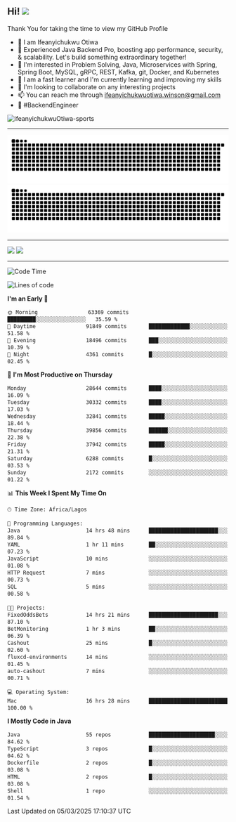 <!-- BLOG-POST-LIST:START --><!-- BLOG-POST-LIST:END -->

## Hi! <img src="https://media.giphy.com/media/hvRJCLFzcasrR4ia7z/giphy.gif" width="4%"> 

Thank You for taking the time to view my GitHub Profile

- 👋 I am Ifeanyichukwu Otiwa
- 🚀 Experienced Java Backend Pro, boosting app performance, security, & scalability. Let's build something extraordinary together!
- 👀 I'm interested in Problem Solving, Java, Microservices with Spring, Spring Boot, MySQL, gRPC, REST, Kafka, git, Docker, and Kubernetes
- 🌱 I am a fast learner and I'm currently learning and improving my skills
- 💞️ I'm looking to collaborate on any interesting projects
- 📫 You can reach me through ifeanyichukwuotiwa.winson@gmail.com
- 🚀 #BackendEngineer

<p align="left" marginTop="10px"> <img src="https://komarev.com/ghpvc/?username=ifeanyichukwuOtiwa-sports&label=Profile%20views&color=0e75b6&style=for-the-badge" alt="ifeanyichukwuOtiwa-sports" /> </p>

***

<!--🐍📈SNAKEGRAPH / 🌐WEBSITE: https://github.com/Platane/snk -->
![github contribution grid snake animation](https://raw.githubusercontent.com/ifeanyichukwuOtiwa-sports/ifeanyichukwuOtiwa-sports/output/github-contribution-grid-snake-dark.svg#gh-dark-mode-only)![github contribution grid snake animation](https://raw.githubusercontent.com/ifeanyichukwuOtiwa-sports/ifeanyichukwuOtiwa-sports/output/github-contribution-grid-snake.svg#gh-light-mode-only)

***

<p float="left">
  <img float="left" src="https://github-readme-stats.vercel.app/api?username=ifeanyichukwuOtiwa-sports&count_private=true&include_all_commits=true&theme=react&show_icons=true" />
  <img float="right" src="https://github-readme-stats.vercel.app/api/top-langs/?username=ifeanyichukwuOtiwa-sports&layout=compact&show_icons=true&theme=react" /> 
</p>

***



<!--START_SECTION:waka-->
![Code Time](http://img.shields.io/badge/Code%20Time-3%2C515%20hrs%2039%20mins-blue)

![Lines of code](https://img.shields.io/badge/From%20Hello%20World%20I%27ve%20Written-44.6%20million%20lines%20of%20code-blue)

**I'm an Early 🐤** 

```text
🌞 Morning                63369 commits       █████████░░░░░░░░░░░░░░░░   35.59 % 
🌆 Daytime                91849 commits       █████████████░░░░░░░░░░░░   51.58 % 
🌃 Evening                18496 commits       ███░░░░░░░░░░░░░░░░░░░░░░   10.39 % 
🌙 Night                  4361 commits        █░░░░░░░░░░░░░░░░░░░░░░░░   02.45 % 
```
📅 **I'm Most Productive on Thursday** 

```text
Monday                   28644 commits       ████░░░░░░░░░░░░░░░░░░░░░   16.09 % 
Tuesday                  30332 commits       ████░░░░░░░░░░░░░░░░░░░░░   17.03 % 
Wednesday                32841 commits       █████░░░░░░░░░░░░░░░░░░░░   18.44 % 
Thursday                 39856 commits       ██████░░░░░░░░░░░░░░░░░░░   22.38 % 
Friday                   37942 commits       █████░░░░░░░░░░░░░░░░░░░░   21.31 % 
Saturday                 6288 commits        █░░░░░░░░░░░░░░░░░░░░░░░░   03.53 % 
Sunday                   2172 commits        ░░░░░░░░░░░░░░░░░░░░░░░░░   01.22 % 
```


📊 **This Week I Spent My Time On** 

```text
🕑︎ Time Zone: Africa/Lagos

💬 Programming Languages: 
Java                     14 hrs 48 mins      ██████████████████████░░░   89.84 % 
YAML                     1 hr 11 mins        ██░░░░░░░░░░░░░░░░░░░░░░░   07.23 % 
JavaScript               10 mins             ░░░░░░░░░░░░░░░░░░░░░░░░░   01.08 % 
HTTP Request             7 mins              ░░░░░░░░░░░░░░░░░░░░░░░░░   00.73 % 
SQL                      5 mins              ░░░░░░░░░░░░░░░░░░░░░░░░░   00.58 % 

🐱‍💻 Projects: 
FixedOddsBets            14 hrs 21 mins      ██████████████████████░░░   87.10 % 
BetMonitoring            1 hr 3 mins         ██░░░░░░░░░░░░░░░░░░░░░░░   06.39 % 
Cashout                  25 mins             █░░░░░░░░░░░░░░░░░░░░░░░░   02.60 % 
fluxcd-environments      14 mins             ░░░░░░░░░░░░░░░░░░░░░░░░░   01.45 % 
auto-cashout             7 mins              ░░░░░░░░░░░░░░░░░░░░░░░░░   00.71 % 

💻 Operating System: 
Mac                      16 hrs 28 mins      █████████████████████████   100.00 % 
```

**I Mostly Code in Java** 

```text
Java                     55 repos            █████████████████████░░░░   84.62 % 
TypeScript               3 repos             █░░░░░░░░░░░░░░░░░░░░░░░░   04.62 % 
Dockerfile               2 repos             █░░░░░░░░░░░░░░░░░░░░░░░░   03.08 % 
HTML                     2 repos             █░░░░░░░░░░░░░░░░░░░░░░░░   03.08 % 
Shell                    1 repo              ░░░░░░░░░░░░░░░░░░░░░░░░░   01.54 % 
```




 Last Updated on 05/03/2025 17:10:37 UTC
<!--END_SECTION:waka-->

<!--
<p align="center">
![trophy](https://github-profile-trophy.vercel.app/?username=ifeanyichukwuOtiwa-sports&theme=onedark) (https://github.com/ryo-ma/github-profile-trophy)
</p>
-->

<!---
ifeanyi-otiwa/ifeanyi-otiwa is a ✨ special ✨ repository because its `README.md` (this file) appears on your GitHub profile.
You can click the Preview link to take a look at your changes.
--->
